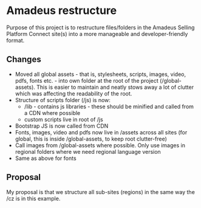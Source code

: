 # Amadeus restructure

Purpose of this project is to restructure files/folders in the Amadeus Selling Platform Connect site(s) into a more manageable and developer-friendly format.

## Changes

- Moved all global assets - that is, stylesheets, scripts, images, video, pdfs, fonts etc. - into own folder at the root of the project (/global-assets). This is easier to maintain and neatly stows away a lot of clutter which was affecting the readability of the root.
- Structure of scripts folder (/js) is now:
    - /lib - contains js libraries - these should be minified and called from a CDN where possible
    - custom scripts live in root of /js
- Bootstrap JS is now called from CDN
- Fonts, images, video and pdfs now live in /assets across all sites (for global, this is inside /global-assets, to keep root clutter-free)
- Call images from /global-assets where possible. Only use images in regional folders where we need regional language version
- Same as above for fonts

## Proposal

My proposal is that we structure all sub-sites (regions) in the same way the /cz is in this example.